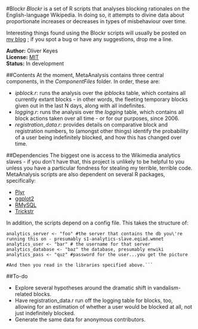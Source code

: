 #Blockr
_Blockr_ is a set of R scripts that analyses blocking rationales on the English-language Wikipedia. In doing so, it attempts to divine data about proportionate increases or decreases in types of misbehaviour over time.

Interesting things found using the Blockr scripts will usually be posted on [my blog](https://blog.ironholds.org) ; if you spot a bug or have any suggestions, drop me a line.

__Author:__ Oliver Keyes<br>
__License:__ [MIT](http://opensource.org/licenses/MIT)<br>
__Status:__ In development

##Contents
At the moment, MetaAnalysis contains three central components, in the _ComponentFiles_ folder. In order, these are:

* _ipblock.r_: runs the analysis over the _ipblocks_ table, which contains all currently extant blocks - in other words, the fleeting temporary blocks given out in the last N days, along with all indefinites.
* _logging.r_: runs the analysis over the _logging_ table, which contains all block actions taken over all time - or for our purposes, since 2006. 
* _registration\_data.r_: provides details on comparative block and registration numbers, to (amongst other things) identify the probability of a user being indefinitely blocked, and how this has changed over time.

##Dependencies
The biggest one is access to the Wikimedia analytics slaves - if you don't have that, this project is unlikely to be helpful to you unless you have a particular fondness for stealing my terrible, terrible code. MetaAnalysis scripts are also dependent on several R packages, specifically:

* [Plyr](https://plyr.had.co.nz/)
* [ggplot2](https://ggplot2.org/)
* [RMySQL](https://cran.r-project.org/web/packages/RMySQL/index.html)
* [Trickstr](https://github.com/Ironholds/trickstr)

In addition, the scripts depend on a config file. This takes the structure of:

	analytics_server <- "foo" #the server that contains the db you\'re running this on - presumably s1-analytics-slave.eqiad.wmnet
	analytics_user <- "bar" # the username for that server
	analytics_database <- "baz" the database, presumably enwiki
	analytics_pass <- "quz" #password for the user...you get the picture
	
	#And then you read in the libraries specified above.```
	
##To-do
* Explore several hypotheses around the dramatic shift in vandalism-related blocks.
* Have registration\_data.r run off the logging table for blocks, too, allowing for an estimation of whether a user would be blocked at all, not just indefinitely blocked.
* Generate the same data for anonymous contributors.

